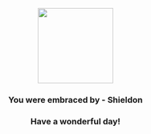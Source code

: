 <p align="center">
    <img src="https://raw.githubusercontent.com/PokeAPI/sprites/master/sprites/pokemon/410.png" width="150" height="150">
</p>
<h3 align="center">You were embraced by - <b>Shieldon</b></h3>
<h3 align="center">Have a wonderful day!</h3>
